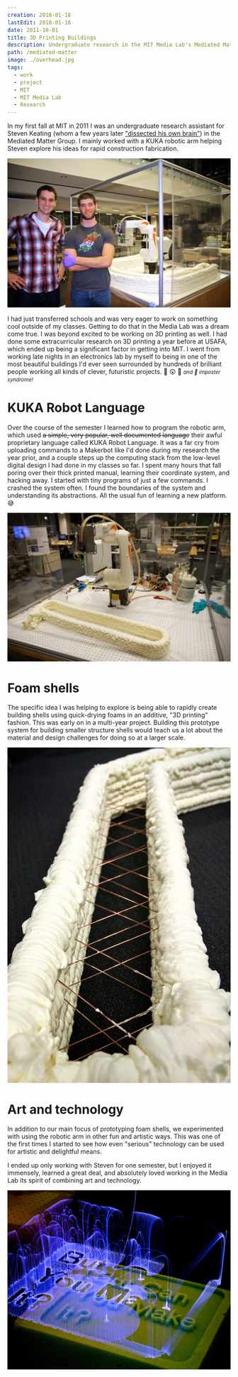 ```yaml
---
creation: 2018-01-18
lastEdit: 2018-01-18
date: 2011-10-01
title: 3D Printing Buildings
description: Undergraduate research in the MIT Media Lab's Mediated Matter Group
path: /mediated-matter
image: ./overhead.jpg
tags:
  - work
  - project
  - MIT
  - MIT Media Lab
  - Research
---
```


In my first fall at MIT in 2011 I was an undergraduate research assistant for Steven Keating (whom a few years later ["dissected his own brain"](https://www.wired.com/2016/02/the-man-who-dissected-his-own-brain/)) in the Mediated Matter Group. I mainly worked with a KUKA robotic arm helping Steven explore his ideas for rapid construction fabrication.

![Me and Steven cheesin' it up in front of the test bed after a successful experiment 🤓](./meandsteve.jpg)

I had just transferred schools and was very eager to work on something cool outside of my classes. Getting to do that in the Media Lab was a dream come true. I was beyond excited to be working on 3D printing as well. I had done some extracurricular research on 3D printing a year before at USAFA, which ended up being a significant factor in getting into MIT. I went from working late nights in an electronics lab by myself to being in one of the most beautiful buildings I'd ever seen surrounded by hundreds of brilliant people working all kinds of clever, futuristic projects. 💙 😲 💙 <small>_and 👋 imposter syndrome!_</small>

# KUKA Robot Language

Over the course of the semester I learned how to program the robotic arm, which used ~~a simple, very popular, well documented language~~ their awful proprietary language called KUKA Robot Language. It was a far cry from uploading commands to a Makerbot like I'd done during my research the year prior, and a couple steps up the computing stack from the low-level digital design I had done in my classes so far. I spent many hours that fall poring over their thick printed manual, learning their coordinate system, and hacking away. I started with tiny programs of just a few commands. I crashed the system often. I found the boundaries of the system and understanding its abstractions. All the usual fun of learning a new platform. 😅

![One of our first successful experiments using the arm and the foam canister in tandem](./earlyexperiment.jpg)

# Foam shells

The specific idea I was helping to explore is being able to rapidly create building shells using quick-drying foams in an additive, "3D printing" fashion. This was early on in a multi-year project. Building this prototype system for building smaller structure shells would teach us a lot about the material and design challenges for doing so at a larger scale.

![A close up on one of the printed shells](./closeup.jpg)

# Art and technology

In addition to our main focus of prototyping foam shells, we experimented with using the robotic arm in other fun and artistic ways. This was one of the first times I started to see how even "serious" technology can be used for artistic and delightful means.

I ended up only working with Steven for one semester, but I enjoyed it immensely, learned a great deal, and absolutely loved working in the Media Lab its spirit of combining art and technology.

![Light art made with long exposure photography and the robotic arm. I love looking closely at the paths the arm makes, its complex planning laid out so neatly](./lightcloseup.jpg)

